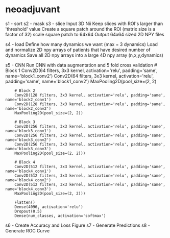# neoadjuvant
s1 - sort
s2 - mask
s3 - slice
  Input 3D Nii
  Keep slices with ROI's larger than 'threshold' value
  Create a square patch around the ROI (matrix size is a factor of 32)
  scale square patch to 64x64
  Output 64x64 sized 2D NPY files 

s4 - load
  Define how many dynamics we want (max = 3 dynamics)
  Load and normalize 2D npy arrays of patients that have desired number of dynamics
  Save all 2D npy arrays into a large 4D npy array (n,x,y,dynamics)
  
s5 - CNN
  Run CNN with data augmentation and 5 fold cross validation
        # Block 1
        Conv2D(64 filters, 3x3 kernel, activation='relu', padding='same', name='block1_conv2')
        Conv2D(64 filters, 3x3 kernel, activation='relu', padding='same', name='block1_conv2')
        MaxPooling2D(pool_size=(2, 2)

        # Block 2
        Conv2D(128 filters, 3x3 kernel, activation='relu', padding='same', name='block2_conv1')
        Conv2D(128 filters, 3x3 kernel, activation='relu', padding='same', name='block2_conv2')
        MaxPooling2D(pool_size=(2, 2))

        # Block 3
        Conv2D(256 filters, 3x3 kernel, activation='relu', padding='same', name='block3_conv1')
        Conv2D(256 filters, 3x3 kernel, activation='relu', padding='same', name='block3_conv2')
        Conv2D(256 filters, 3x3 kernel, activation='relu', padding='same', name='block3_conv3')
        MaxPooling2D(pool_size=(2, 2)))

        # Block 4
        Conv2D(512 filters, 3x3 kernel, activation='relu', padding='same', name='block4_conv1')
        Conv2D(512 filters, 3x3 kernel, activation='relu', padding='same', name='block4_conv2')
        Conv2D(512 filters, 3x3 kernel, activation='relu', padding='same', name='block4_conv3')
        MaxPooling2D(pool_size=(2, 2)))

        Flatten()
        Dense(4096, activation='relu')
        Dropout(0.5)
        Dense(num_classes, activation='softmax')
s6 - Create Accuracy and Loss Figure
s7 - Generate Predictions
s8 - Generate ROC Curve
